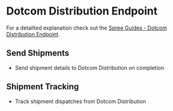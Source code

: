 # Dotcom Distribution Endpoint

For a detailted explanation check out the [Spree Guides - Dotcom Distribution Endpoint](http://guides.spreecommerce.com/integration/dotcom_integration.html).

## Send Shipments

* Send shipment details to Dotcom Distribution on completion

## Shipment Tracking

* Track shipment dispatches from Dotcom Distribution